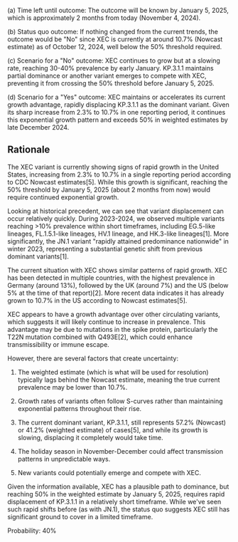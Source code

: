 (a) Time left until outcome: The outcome will be known by January 5, 2025, which is approximately 2 months from today (November 4, 2024).

(b) Status quo outcome: If nothing changed from the current trends, the outcome would be "No" since XEC is currently at around 10.7% (Nowcast estimate) as of October 12, 2024, well below the 50% threshold required.

(c) Scenario for a "No" outcome: XEC continues to grow but at a slowing rate, reaching 30-40% prevalence by early January. KP.3.1.1 maintains partial dominance or another variant emerges to compete with XEC, preventing it from crossing the 50% threshold before January 5, 2025.

(d) Scenario for a "Yes" outcome: XEC maintains or accelerates its current growth advantage, rapidly displacing KP.3.1.1 as the dominant variant. Given its sharp increase from 2.3% to 10.7% in one reporting period, it continues this exponential growth pattern and exceeds 50% in weighted estimates by late December 2024.

## Rationale

The XEC variant is currently showing signs of rapid growth in the United States, increasing from 2.3% to 10.7% in a single reporting period according to CDC Nowcast estimates[5]. While this growth is significant, reaching the 50% threshold by January 5, 2025 (about 2 months from now) would require continued exponential growth.

Looking at historical precedent, we can see that variant displacement can occur relatively quickly. During 2023-2024, we observed multiple variants reaching >10% prevalence within short timeframes, including EG.5-like lineages, FL.1.5.1-like lineages, HV.1 lineage, and HK.3-like lineages[1]. More significantly, the JN.1 variant "rapidly attained predominance nationwide" in winter 2023, representing a substantial genetic shift from previous dominant variants[1].

The current situation with XEC shows similar patterns of rapid growth. XEC has been detected in multiple countries, with the highest prevalence in Germany (around 13%), followed by the UK (around 7%) and the US (below 5% at the time of that report)[2]. More recent data indicates it has already grown to 10.7% in the US according to Nowcast estimates[5].

XEC appears to have a growth advantage over other circulating variants, which suggests it will likely continue to increase in prevalence. This advantage may be due to mutations in the spike protein, particularly the T22N mutation combined with Q493E[2], which could enhance transmissibility or immune escape.

However, there are several factors that create uncertainty:

1. The weighted estimate (which is what will be used for resolution) typically lags behind the Nowcast estimate, meaning the true current prevalence may be lower than 10.7%.

2. Growth rates of variants often follow S-curves rather than maintaining exponential patterns throughout their rise.

3. The current dominant variant, KP.3.1.1, still represents 57.2% (Nowcast) or 41.2% (weighted estimate) of cases[5], and while its growth is slowing, displacing it completely would take time.

4. The holiday season in November-December could affect transmission patterns in unpredictable ways.

5. New variants could potentially emerge and compete with XEC.

Given the information available, XEC has a plausible path to dominance, but reaching 50% in the weighted estimate by January 5, 2025, requires rapid displacement of KP.3.1.1 in a relatively short timeframe. While we've seen such rapid shifts before (as with JN.1), the status quo suggests XEC still has significant ground to cover in a limited timeframe.

Probability: 40%
